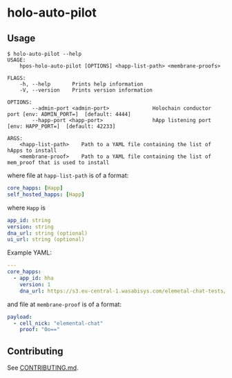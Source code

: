 # holo-auto-pilot

## Usage

```
$ holo-auto-pilot --help
USAGE:
    hpos-holo-auto-pilot [OPTIONS] <happ-list-path> <membrane-proofs>

FLAGS:
    -h, --help       Prints help information
    -V, --version    Prints version information

OPTIONS:
        --admin-port <admin-port>              Holochain conductor port [env: ADMIN_PORT=]  [default: 4444]
        --happ-port <happ-port>                hApp listening port [env: HAPP_PORT=]  [default: 42233]

ARGS:
    <happ-list-path>    Path to a YAML file containing the list of hApps to install
    <membrane-proof>    Path to a YAML file containing the list of mem_proof that is used to install

```

where file at `happ-list-path` is of a format:

```yaml
core_happs: [Happ]
self_hosted_happs: [Happ]
```

where `Happ` is

```yaml
app_id: string
version: string
dna_url: string (optional)
ui_url: string (optional)
```

Example YAML:

```yaml
---
core_happs:
  - app_id: hha
    version: 1
    dna_url: https://s3.eu-central-1.wasabisys.com/elemetal-chat-tests/hha.happ
```
and file at `membrane-proof` is of a format:

```yaml
payload:
  - cell_nick: "elemental-chat"
    proof: "0o=="
```
## Contributing

See [CONTRIBUTING.md](CONTRIBUTING.md).
